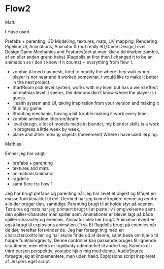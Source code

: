 # Flow2
Matti

I Have used.

Prefabs + parenting, 3D Modelling, textures, mats, UV mapping, Rendering Pipeline,UI, Animations, Animator & (not really IK),Game Design,Level Design,Game Mechanics and Features(det at man ikke altid dræber zombie, af en eller anden grund haha)
(Ragdolls at first then I changed it to be an animation so I don't know if it counts) + everything from flow 1.
- zombie AI med navmesh, tried to modify the where they walk when player is not near and it worked somewhat, I would like to make it better in the next project.
- StartRoom pick level system, works with my level but has a weird effect on mathias level it seems, the demons don't know where the player is i guess.
- Health system and UI, taking inspiration from your version and making it fit in my game.
- Shooting mechanic, having a bit trouble making it work every time.
- zombie animation idle/run/death
- level design, a lot of models made in blender, my blender skills is a work in progress a little week by week,
- plane and other moving objects (movement) Where i have used lerping.



Mathias

Emner jeg har valgt:
- prefabs + parenting
- textures and mats
- animations/animator
- ragdolls
- samt flere fra flow 1

Jeg har brugt prefabs og parenting når jeg har lavet et objekt og tilføjet en masse funktionalitet til det. Dermed har jeg kunne kopiere denne og ændre alle der bruger den, samtidigt. Parenting brugt til at holde styr på scenen.
Textures og mats har jeg primært brugt til at puste liv i omgivelserne samt den spiller-character man spiller som.
Animationer er blevet lagt på både spiller-character og enemies. Animator blev her brugt. Animation event er også brugt til explosions animation.(Tryk E)
Ragdolls brugt på enemies når de dør, herefter forsvinder de.
Jeg har forsøgt mig med en charactercontroller, og har skulle finde ud af denne, samt bede om hjælp til hoppe funktion/gravity. Denne controller kan passende bruges til lignende situationer, men ellers er rigidbody udemærket til andre ting.
Kamera er i third person perspektiv, youtube hjalp mig med denne. 
AudioSource forsøgte jeg at implementere, men uden hæld.
Explosions script inspireret af Jespers eget script.
